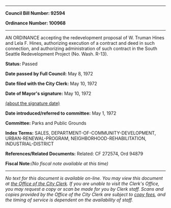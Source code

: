 

********

**Council Bill Number: 92594**
   
**Ordinance Number: 100968**
********

 AN ORDINANCE accepting the redevelopment proposal of W. Truman Hines and Lela F. Hines, authorizing execution of a contract and deed in such connection, and authorizing administration of such contract in the South Seattle Redevelopment Project (No. Wash. R-13).

**Status:** Passed
   
**Date passed by Full Council:** May 8, 1972
   
**Date filed with the City Clerk:** May 10, 1972
   
**Date of Mayor's signature:** May 10, 1972
   
[(about the signature date)](/~public/approvaldate.htm)
   
   
   
**Date introduced/referred to committee:** May 1, 1972
   
**Committee:** Parks and Public Grounds
   
   
**Index Terms:** SALES, DEPARTMENT-OF-COMMUNITY-DEVELOPMENT, URBAN-RENEWAL-PROGRAM, NEIGHBORHOOD-REHABILITATION, INDUSTRIAL-DISTRICT

**References/Related Documents:** Related: CF 272574, Ord 94879

**Fiscal Note:**_(No fiscal note available at this time)_
********

_No text for this document is available on-line. You may view this document at [the Office of the City Clerk](http://www.seattle.gov/leg/clerk/contactUs.htm). If you are unable to visit the Clerk's Office, you may request a copy or scan be made for you by Clerk staff. Scans and copies provided by the Office of the City Clerk are subject to [copy fees](http://clerk.seattle.gov/~public/clerkfees.htm), and the timing of service is dependent on the availability of staff._

